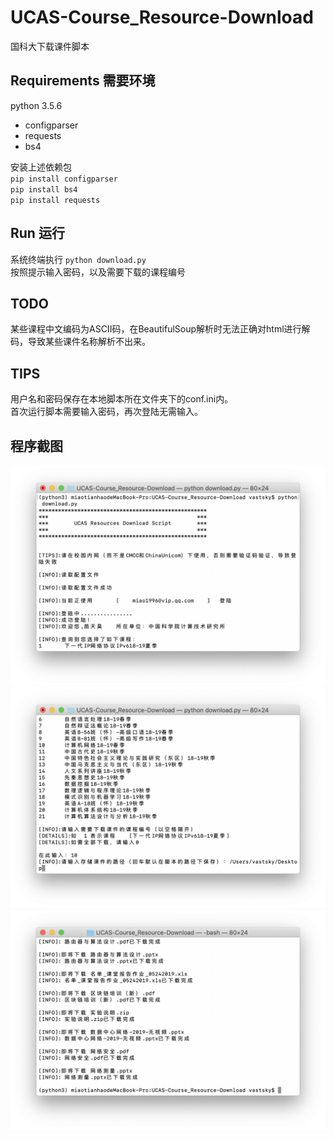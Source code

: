 # UCAS-Course_Resource-Download
国科大下载课件脚本
## Requirements 需要环境
python 3.5.6
* configparser
* requests
* bs4

安装上述依赖包  
`pip install configparser`   
`pip install bs4`  
`pip install requests`  

## Run 运行
系统终端执行
`python download.py`  
按照提示输入密码，以及需要下载的课程编号

## TODO
某些课程中文编码为ASCII码，在BeautifulSoup解析时无法正确对html进行解码，导致某些课件名称解析不出来。

## TIPS
用户名和密码保存在本地脚本所在文件夹下的conf.ini内。  
首次运行脚本需要输入密码，再次登陆无需输入。

## 程序截图

![avatar](screenshot1.png)  
![avatar](screenshot2.png)  
![avatar](screenshot3.png)  
